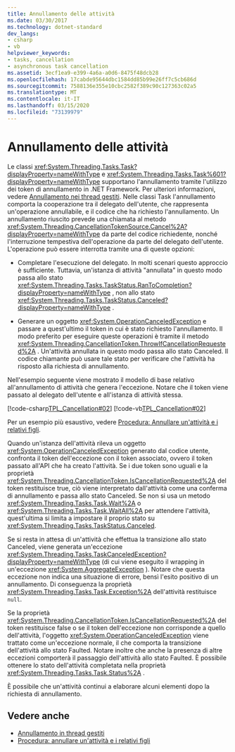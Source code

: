 ```yaml
---
title: Annullamento delle attività
ms.date: 03/30/2017
ms.technology: dotnet-standard
dev_langs:
- csharp
- vb
helpviewer_keywords:
- tasks, cancellation
- asynchronous task cancellation
ms.assetid: 3ecf1ea9-e399-4a6a-a0d6-8475f48dcb28
ms.openlocfilehash: 17cabde95644dbc1584dd85b99e26ff7c5cb686d
ms.sourcegitcommit: 7588136e355e10cbc2582f389c90c127363c02a5
ms.translationtype: MT
ms.contentlocale: it-IT
ms.lasthandoff: 03/15/2020
ms.locfileid: "73139979"
---
```

# <a name="task-cancellation"></a>Annullamento delle attività
Le classi <xref:System.Threading.Tasks.Task?displayProperty=nameWithType> e <xref:System.Threading.Tasks.Task%601?displayProperty=nameWithType> supportano l'annullamento tramite l'utilizzo dei token di annullamento in .NET Framework. Per ulteriori informazioni, vedere [Annullamento nei thread gestiti](../../../docs/standard/threading/cancellation-in-managed-threads.md). Nelle classi Task l'annullamento comporta la cooperazione tra il delegato dell'utente, che rappresenta un'operazione annullabile, e il codice che ha richiesto l'annullamento.  Un annullamento riuscito prevede una chiamata al metodo <xref:System.Threading.CancellationTokenSource.Cancel%2A?displayProperty=nameWithType> da parte del codice richiedente, nonché l'interruzione tempestiva dell'operazione da parte del delegato dell'utente. L'operazione può essere interrotta tramite una di queste opzioni:  
  
- Completare l'esecuzione del delegato. In molti scenari questo approccio è sufficiente. Tuttavia, un'istanza di attività "annullata" in questo modo passa allo stato <xref:System.Threading.Tasks.TaskStatus.RanToCompletion?displayProperty=nameWithType> , non allo stato <xref:System.Threading.Tasks.TaskStatus.Canceled?displayProperty=nameWithType> .  
  
- Generare un oggetto <xref:System.OperationCanceledException> e passare a quest'ultimo il token in cui è stato richiesto l'annullamento. Il modo preferito per eseguire queste operazioni è tramite il metodo <xref:System.Threading.CancellationToken.ThrowIfCancellationRequested%2A> . Un'attività annullata in questo modo passa allo stato Canceled. Il codice chiamante può usare tale stato per verificare che l'attività ha risposto alla richiesta di annullamento.  
  
 Nell'esempio seguente viene mostrato il modello di base relativo all'annullamento di attività che genera l'eccezione. Notare che il token viene passato al delegato dell'utente e all'istanza di attività stessa.  
  
 [!code-csharp[TPL_Cancellation#02](../../../samples/snippets/csharp/VS_Snippets_Misc/tpl_cancellation/cs/snippet02.cs#02)]
 [!code-vb[TPL_Cancellation#02](../../../samples/snippets/visualbasic/VS_Snippets_Misc/tpl_cancellation/vb/module1.vb#02)]  
  
 Per un esempio più esaustivo, vedere [Procedura: Annullare un'attività e i relativi figli](../../../docs/standard/parallel-programming/how-to-cancel-a-task-and-its-children.md).  
  
 Quando un'istanza dell'attività rileva un oggetto <xref:System.OperationCanceledException> generato dal codice utente, confronta il token dell'eccezione con il token associato, ovvero il token passato all'API che ha creato l'attività. Se i due token sono uguali e la proprietà <xref:System.Threading.CancellationToken.IsCancellationRequested%2A> del token restituisce true, ciò viene interpretato dall'attività come una conferma di annullamento e passa allo stato Canceled. Se non si usa un metodo <xref:System.Threading.Tasks.Task.Wait%2A> o <xref:System.Threading.Tasks.Task.WaitAll%2A> per attendere l'attività, quest'ultima si limita a impostare il proprio stato su <xref:System.Threading.Tasks.TaskStatus.Canceled>.  
  
 Se si resta in attesa di un'attività che effettua la transizione allo stato Canceled, viene generata un'eccezione <xref:System.Threading.Tasks.TaskCanceledException?displayProperty=nameWithType> (di cui viene eseguito il wrapping in un'eccezione <xref:System.AggregateException> ). Notare che questa eccezione non indica una situazione di errore, bensì l'esito positivo di un annullamento. Di conseguenza la proprietà <xref:System.Threading.Tasks.Task.Exception%2A> dell'attività restituisce `null`.  
  
 Se la proprietà <xref:System.Threading.CancellationToken.IsCancellationRequested%2A> del token restituisce false o se il token dell'eccezione non corrisponde a quello dell'attività, l'oggetto <xref:System.OperationCanceledException> viene trattato come un'eccezione normale, il che comporta la transizione dell'attività allo stato Faulted. Notare inoltre che anche la presenza di altre eccezioni comporterà il passaggio dell'attività allo stato Faulted. È possibile ottenere lo stato dell'attività completata nella proprietà <xref:System.Threading.Tasks.Task.Status%2A> .  
  
 È possibile che un'attività continui a elaborare alcuni elementi dopo la richiesta di annullamento.  
  
## <a name="see-also"></a>Vedere anche

- [Annullamento in thread gestiti](../../../docs/standard/threading/cancellation-in-managed-threads.md)
- [Procedura: annullare un'attività e i relativi figli](../../../docs/standard/parallel-programming/how-to-cancel-a-task-and-its-children.md)
